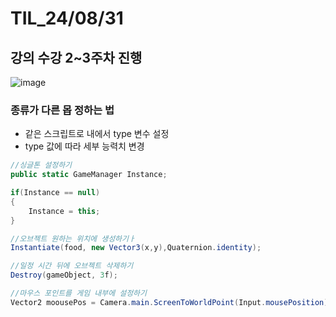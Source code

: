# TIL_24/08/31

## 강의 수강 2~3주차 진행

![image](https://github.com/user-attachments/assets/905f2a2e-31e6-43d0-94ac-0a3bf3e4d271)

### 종류가 다른 몹 정하는 법

- 같은 스크립트로 내에서 type 변수 설정
- type 값에 따라 세부 능력치 변경

```c#
//싱글톤 설정하기
public static GameManager Instance;

if(Instance == null)
{
    Instance = this;
}

//오브젝트 원하는 위치에 생성하기ㅏ
Instantiate(food, new Vector3(x,y),Quaternion.identity);

//일정 시간 뒤에 오브젝트 삭제하기
Destroy(gameObject, 3f);

//마우스 포인트를 게임 내부에 설정하기
Vector2 moousePos = Camera.main.ScreenToWorldPoint(Input.mousePosition);

```
